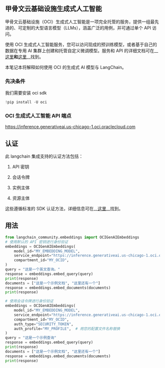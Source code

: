 ## 甲骨文云基础设施生成式人工智能

甲骨文云基础设施（OCI）生成式人工智能是一项完全托管的服务，提供一组最先进的、可定制的大型语言模型（LLMs），涵盖广泛的用例，并可通过单个 API 访问。

使用 OCI 生成式人工智能服务，您可以访问现成的预训练模型，或者基于自己的数据在专用 AI 集群上创建和托管自定义微调模型。服务和 API 的详细文档可在__[这里](https://docs.oracle.com/en-us/iaas/Content/generative-ai/home.htm)__和__[这里](https://docs.oracle.com/en-us/iaas/api/#/en/generative-ai/20231130/)__找到。

本笔记本将解释如何使用 OCI 的生成式 AI 模型与 LangChain。

### 先决条件

我们需要安装 oci sdk

```python
!pip install -U oci
```

### OCI 生成式人工智能 API 端点

https://inference.generativeai.us-chicago-1.oci.oraclecloud.com

## 认证

此 langchain 集成支持的认证方法包括：

1. API 密钥

2. 会话令牌

3. 实例主体

4. 资源主体

这些遵循标准的 SDK 认证方法，详细信息可在__[这里](https://docs.oracle.com/en-us/iaas/Content/API/Concepts/sdk_authentication_methods.htm)__找到。

## 用法

```python
from langchain_community.embeddings import OCIGenAIEmbeddings
# 使用默认的 API 密钥进行身份验证
embeddings = OCIGenAIEmbeddings(
    model_id="MY_EMBEDDING_MODEL",
    service_endpoint="https://inference.generativeai.us-chicago-1.oci.oraclecloud.com",
    compartment_id="MY_OCID",
)
query = "这是一个英文查询。"
response = embeddings.embed_query(query)
print(response)
documents = ["这是一个示例文档", "这里还有一个"]
response = embeddings.embed_documents(documents)
print(response)
```

```python
# 使用会话令牌进行身份验证
embeddings = OCIGenAIEmbeddings(
    model_id="MY_EMBEDDING_MODEL",
    service_endpoint="https://inference.generativeai.us-chicago-1.oci.oraclecloud.com",
    compartment_id="MY_OCID",
    auth_type="SECURITY_TOKEN",
    auth_profile="MY_PROFILE",  # 用您的配置文件名称替换
)
query = "这是一个示例查询"
response = embeddings.embed_query(query)
print(response)
documents = ["这是一个示例文档", "这里还有一个"]
response = embeddings.embed_documents(documents)
print(response)
```